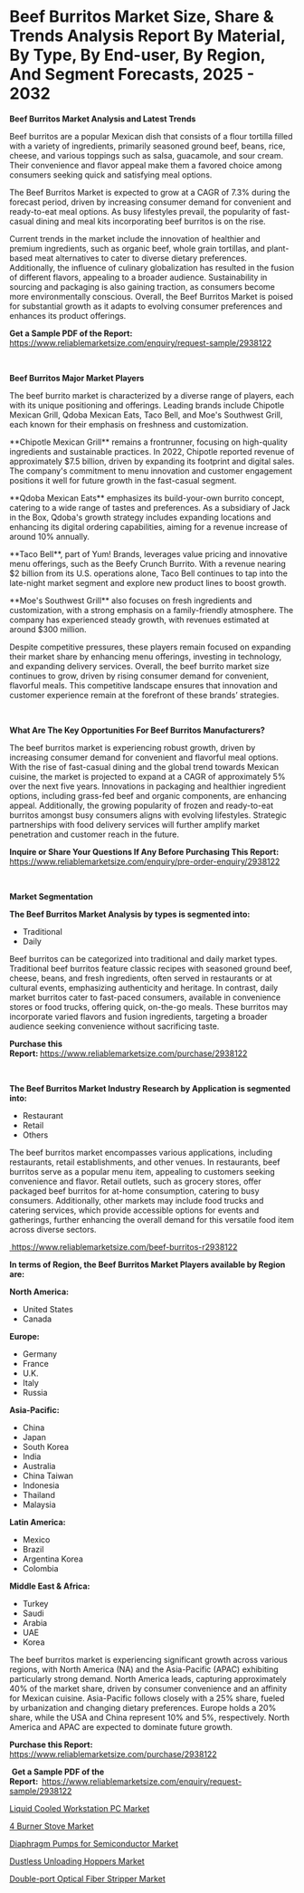 <p><h1>Beef Burritos Market Size, Share & Trends Analysis Report By Material, By Type, By End-user, By Region, And Segment Forecasts, 2025 - 2032</h1></p><p><strong>Beef Burritos Market Analysis and Latest Trends</strong></p>
<p><p>Beef burritos are a popular Mexican dish that consists of a flour tortilla filled with a variety of ingredients, primarily seasoned ground beef, beans, rice, cheese, and various toppings such as salsa, guacamole, and sour cream. Their convenience and flavor appeal make them a favored choice among consumers seeking quick and satisfying meal options.</p><p>The Beef Burritos Market is expected to grow at a CAGR of 7.3% during the forecast period, driven by increasing consumer demand for convenient and ready-to-eat meal options. As busy lifestyles prevail, the popularity of fast-casual dining and meal kits incorporating beef burritos is on the rise. </p><p>Current trends in the market include the innovation of healthier and premium ingredients, such as organic beef, whole grain tortillas, and plant-based meat alternatives to cater to diverse dietary preferences. Additionally, the influence of culinary globalization has resulted in the fusion of different flavors, appealing to a broader audience. Sustainability in sourcing and packaging is also gaining traction, as consumers become more environmentally conscious. Overall, the Beef Burritos Market is poised for substantial growth as it adapts to evolving consumer preferences and enhances its product offerings.</p></p>
<p><strong>Get a Sample PDF of the Report:&nbsp;</strong> <a href="https://www.reliablemarketsize.com/enquiry/request-sample/2938122?utm_campaign=2115&utm_medium=2&utm_source=Github&utm_content=ia&utm_term=14032025&utm_id=beef-burritos">https://www.reliablemarketsize.com/enquiry/request-sample/2938122</a></p>
<p>&nbsp;</p>
<p><strong>Beef Burritos Major Market Players</strong></p>
<p><p>The beef burrito market is characterized by a diverse range of players, each with its unique positioning and offerings. Leading brands include Chipotle Mexican Grill, Qdoba Mexican Eats, Taco Bell, and Moe's Southwest Grill, each known for their emphasis on freshness and customization. </p><p>**Chipotle Mexican Grill** remains a frontrunner, focusing on high-quality ingredients and sustainable practices. In 2022, Chipotle reported revenue of approximately $7.5 billion, driven by expanding its footprint and digital sales. The company's commitment to menu innovation and customer engagement positions it well for future growth in the fast-casual segment.</p><p>**Qdoba Mexican Eats** emphasizes its build-your-own burrito concept, catering to a wide range of tastes and preferences. As a subsidiary of Jack in the Box, Qdoba's growth strategy includes expanding locations and enhancing its digital ordering capabilities, aiming for a revenue increase of around 10% annually.</p><p>**Taco Bell**, part of Yum! Brands, leverages value pricing and innovative menu offerings, such as the Beefy Crunch Burrito. With a revenue nearing $2 billion from its U.S. operations alone, Taco Bell continues to tap into the late-night market segment and explore new product lines to boost growth.</p><p>**Moe's Southwest Grill** also focuses on fresh ingredients and customization, with a strong emphasis on a family-friendly atmosphere. The company has experienced steady growth, with revenues estimated at around $300 million.</p><p>Despite competitive pressures, these players remain focused on expanding their market share by enhancing menu offerings, investing in technology, and expanding delivery services. Overall, the beef burrito market size continues to grow, driven by rising consumer demand for convenient, flavorful meals. This competitive landscape ensures that innovation and customer experience remain at the forefront of these brands’ strategies.</p></p>
<p>&nbsp;</p>
<p><strong>What Are The Key Opportunities For Beef Burritos Manufacturers?</strong></p>
<p><p>The beef burritos market is experiencing robust growth, driven by increasing consumer demand for convenient and flavorful meal options. With the rise of fast-casual dining and the global trend towards Mexican cuisine, the market is projected to expand at a CAGR of approximately 5% over the next five years. Innovations in packaging and healthier ingredient options, including grass-fed beef and organic components, are enhancing appeal. Additionally, the growing popularity of frozen and ready-to-eat burritos amongst busy consumers aligns with evolving lifestyles. Strategic partnerships with food delivery services will further amplify market penetration and customer reach in the future.</p></p>
<p><strong>Inquire or Share Your Questions If Any Before Purchasing This Report:</strong> <a href="https://www.reliablemarketsize.com/enquiry/pre-order-enquiry/2938122?utm_campaign=2115&utm_medium=2&utm_source=Github&utm_content=ia&utm_term=14032025&utm_id=beef-burritos">https://www.reliablemarketsize.com/enquiry/pre-order-enquiry/2938122</a></p>
<p>&nbsp;</p>
<p><strong>Market Segmentation</strong></p>
<p><strong>The Beef Burritos Market Analysis by types is segmented into:</strong></p>
<p><ul><li>Traditional</li><li>Daily</li></ul></p>
<p><p>Beef burritos can be categorized into traditional and daily market types. Traditional beef burritos feature classic recipes with seasoned ground beef, cheese, beans, and fresh ingredients, often served in restaurants or at cultural events, emphasizing authenticity and heritage. In contrast, daily market burritos cater to fast-paced consumers, available in convenience stores or food trucks, offering quick, on-the-go meals. These burritos may incorporate varied flavors and fusion ingredients, targeting a broader audience seeking convenience without sacrificing taste.</p></p>
<p><strong>Purchase this Report:&nbsp;</strong><a href="https://www.reliablemarketsize.com/purchase/2938122?utm_campaign=2115&utm_medium=2&utm_source=Github&utm_content=ia&utm_term=14032025&utm_id=beef-burritos">https://www.reliablemarketsize.com/purchase/2938122</a></p>
<p>&nbsp;</p>
<p><strong>The Beef Burritos Market Industry Research by Application is segmented into:</strong></p>
<p><ul><li>Restaurant</li><li>Retail</li><li>Others</li></ul></p>
<p><p>The beef burritos market encompasses various applications, including restaurants, retail establishments, and other venues. In restaurants, beef burritos serve as a popular menu item, appealing to customers seeking convenience and flavor. Retail outlets, such as grocery stores, offer packaged beef burritos for at-home consumption, catering to busy consumers. Additionally, other markets may include food trucks and catering services, which provide accessible options for events and gatherings, further enhancing the overall demand for this versatile food item across diverse sectors.</p></p>
<p><a href="https://www.reliablemarketsize.com/beef-burritos-r2938122?utm_campaign=2115&utm_medium=2&utm_source=Github&utm_content=ia&utm_term=14032025&utm_id=beef-burritos">&nbsp;https://www.reliablemarketsize.com/beef-burritos-r2938122</a></p>
<p><strong>In terms of Region, the Beef Burritos Market Players available by Region are:</strong></p>
<p>
    <p> <strong> North America: </strong>
        <ul>
            <li>United States</li>
            <li>Canada</li>
        </ul>
        </p> 
    <p> <strong> Europe: </strong>
        <ul>
            <li>Germany</li>
            <li>France</li>
            <li>U.K.</li>
            <li>Italy</li>
            <li>Russia</li>
        </ul>
        </p> 
    <p> <strong> Asia-Pacific: </strong>
        <ul>
            <li>China</li>
            <li>Japan</li>
            <li>South Korea</li>
            <li>India</li>
            <li>Australia</li>
            <li>China Taiwan</li>
            <li>Indonesia</li>
            <li>Thailand</li>
            <li>Malaysia</li>
        </ul>
        </p> 
    <p> <strong> Latin America: </strong>
        <ul>
            <li>Mexico</li>
            <li>Brazil</li>
            <li>Argentina Korea</li>
            <li>Colombia</li>
        </ul>
        </p> 
    <p> <strong> Middle East & Africa: </strong>
        <ul>
            <li>Turkey</li>
            <li>Saudi</li>
            <li>Arabia</li>
            <li>UAE</li>
            <li>Korea</li>
        </ul>
    </p>
    </p>
<p><p>The beef burritos market is experiencing significant growth across various regions, with North America (NA) and the Asia-Pacific (APAC) exhibiting particularly strong demand. North America leads, capturing approximately 40% of the market share, driven by consumer convenience and an affinity for Mexican cuisine. Asia-Pacific follows closely with a 25% share, fueled by urbanization and changing dietary preferences. Europe holds a 20% share, while the USA and China represent 10% and 5%, respectively. North America and APAC are expected to dominate future growth.</p></p>
<p><strong>Purchase this Report: </strong><a href="https://www.reliablemarketsize.com/purchase/2938122?utm_campaign=2115&utm_medium=2&utm_source=Github&utm_content=ia&utm_term=14032025&utm_id=beef-burritos">https://www.reliablemarketsize.com/purchase/2938122</a></p>
<p>&nbsp;<strong>Get a Sample PDF of the Report:&nbsp;&nbsp;</strong><a href="https://www.reliablemarketsize.com/enquiry/request-sample/2938122?utm_campaign=2115&utm_medium=2&utm_source=Github&utm_content=ia&utm_term=14032025&utm_id=beef-burritos">https://www.reliablemarketsize.com/enquiry/request-sample/2938122</a></p>
<p><strong></strong></p>
<p><p><a href="https://github.com/waackheidtn5/Market-Research-Report-List-1/blob/main/liquid-cooled-workstation-pc-market.md?utm_campaign=2115&utm_medium=2&utm_source=Github&utm_content=ia&utm_term=14032025&utm_id=beef-burritos">Liquid Cooled Workstation PC Market</a></p><p><a href="https://github.com/melascalbirp/Market-Research-Report-List-1/blob/main/4-burner-stove-market.md?utm_campaign=2115&utm_medium=2&utm_source=Github&utm_content=ia&utm_term=14032025&utm_id=beef-burritos">4 Burner Stove Market</a></p><p><a href="https://github.com/laroybarrize/Market-Research-Report-List-1/blob/main/diaphragm-pumps-for-semiconductor-market.md?utm_campaign=2115&utm_medium=2&utm_source=Github&utm_content=ia&utm_term=14032025&utm_id=beef-burritos">Diaphragm Pumps for Semiconductor Market</a></p><p><a href="https://github.com/lazregaartun/Market-Research-Report-List-1/blob/main/dustless-unloading-hoppers-market.md?utm_campaign=2115&utm_medium=2&utm_source=Github&utm_content=ia&utm_term=14032025&utm_id=beef-burritos">Dustless Unloading Hoppers Market</a></p><p><a href="https://github.com/jolashta/Market-Research-Report-List-1/blob/main/double-port-optical-fiber-stripper-market.md?utm_campaign=2115&utm_medium=2&utm_source=Github&utm_content=ia&utm_term=14032025&utm_id=beef-burritos">Double-port Optical Fiber Stripper Market</a></p></p>
